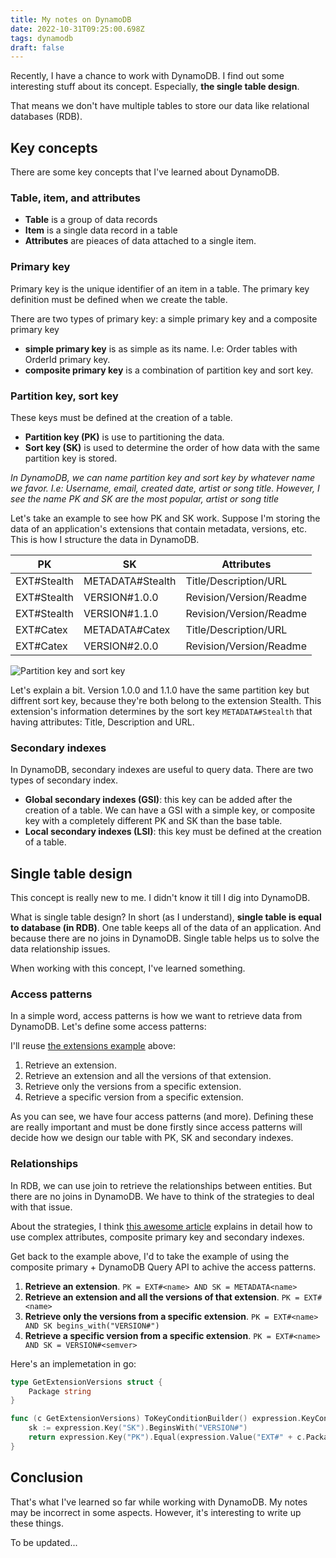 ```yaml
---
title: My notes on DynamoDB
date: 2022-10-31T09:25:00.698Z
tags: dynamodb
draft: false
---
```


Recently, I have a chance to work with DynamoDB. I find out some interesting stuff about its concept. Especially, **the single table design**.

That means we don't have multiple tables to store our data like relational databases (RDB).

## Key concepts

There are some key concepts that I've learned about DynamoDB.

### Table, item, and attributes

- **Table** is a group of data records
- **Item** is a single data record in a table
- **Attributes** are pieaces of data attached to a single item.

### Primary key

Primary key is the unique identifier of an item in a table. The primary key definition must be defined when we create the table.

There are two types of primary key: a simple primary key and a composite primary key

- **simple primary key** is as simple as its name. I.e: Order tables with OrderId primary key.
- **composite primary key** is a combination of partition key and sort key.

### Partition key, sort key

These keys must be defined at the creation of a table.

- **Partition key (PK)** is use to partitioning the data.
- **Sort key (SK)** is used to determine the order of how data with the same partition key is stored.

_In DynamoDB, we can name partition key and sort key by whatever name we favor. I.e: Username, email, created date, artist or song title. However, I see the name PK and SK are the most popular, artist or song title_

Let's take an example to see how PK and SK work. Suppose I'm storing the data of an application's extensions that contain metadata, versions, etc. This is how I structure the data in DynamoDB.

| PK          | SK               | Attributes              |
|-------------|------------------|-------------------------|
| EXT#Stealth | METADATA#Stealth | Title/Description/URL   |
| EXT#Stealth | VERSION#1.0.0    | Revision/Version/Readme |
| EXT#Stealth | VERSION#1.1.0    | Revision/Version/Readme |
| EXT#Catex   | METADATA#Catex   | Title/Description/URL   |
| EXT#Catex   | VERSION#2.0.0    | Revision/Version/Readme |

![Partition key and sort key](/img/my-notes-on-dynamodb/dynamodb-1.png)

Let's explain a bit. Version 1.0.0 and 1.1.0 have the same partition key but diffrent sort key, because they're both belong to the extension Stealth. This extension's information determines by the sort key `METADATA#Stealth` that having attributes: Title, Description and URL.

### Secondary indexes

In DynamoDB, secondary indexes are useful to query data. There are two types of secondary index.

- **Global secondary indexes (GSI)**: this key can be added after the creation of a table. We can have a GSI with a simple key, or composite key with a completely different PK and SK than the base table.
- **Local secondary indexes (LSI)**: this key must be defined at the creation of a table.

## Single table design

This concept is really new to me. I didn't know it till I dig into DynamoDB.

What is single table design? In short (as I understand), **single table is equal to database (in RDB)**. One table keeps all of the data of an application. And because there are no joins in DynamoDB. Single table helps us to solve the data relationship issues.

When working with this concept, I've learned something.

### Access patterns

In a simple word, access patterns is how we want to retrieve data from DynamoDB. Let's define some access patterns:

I'll reuse [the extensions example](#partition-key-sort-key) above:

1. Retrieve an extension.
2. Retrieve an extension and all the versions of that extension.
3. Retrieve only the versions from a specific extension.
4. Retrieve a specific version from a specific extension.

As you can see, we have four access patterns (and more). Defining these are really important and must be done firstly since access patterns will decide how we design our table with PK, SK and secondary indexes.

### Relationships

In RDB, we can use join to retrieve the relationships between entities. But there are no joins in DynamoDB. We have to think of the strategies to deal with that issue.

About the strategies, I think [this awesome article](https://www.alexdebrie.com/posts/dynamodb-one-to-many/) explains in detail how to use complex attributes, composite primary key and secondary indexes.

Get back to the example above, I'd to take the example of using the composite primary + DynamoDB Query API to achive the access patterns.

1. **Retrieve an extension**. `PK = EXT#<name> AND SK = METADATA<name>`
2. **Retrieve an extension and all the versions of that extension**. `PK = EXT#<name>`
3. **Retrieve only the versions from a specific extension**. `PK = EXT#<name> AND SK begins_with("VERSION#")`
4. **Retrieve a specific version from a specific extension**. `PK = EXT#<name> AND SK = VERSION#<semver>`

Here's an implemetation in go:

```go
type GetExtensionVersions struct {
	Package string
}

func (c GetExtensionVersions) ToKeyConditionBuilder() expression.KeyConditionBuilder {
	sk := expression.Key("SK").BeginsWith("VERSION#")
	return expression.Key("PK").Equal(expression.Value("EXT#" + c.Package)).And(sk)
}
```

## Conclusion

That's what I've learned so far while working with DynamoDB. My notes may be incorrect in some aspects. However, it's interesting to write up these things.

To be updated...










